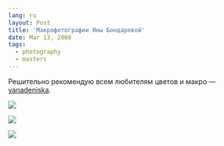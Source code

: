 ```yaml
---
lang: ru
layout: Post
title: 'Макрофотографии Яны Бондаревой'
date: Mar 13, 2008
tags:
  - photography
  - masters
---
```


Решительно рекомендую всем любителям цветов и макро — [yanadeniska](http://yanadeniska.livejournal.com/).

![](/images/blog/15a.jpg)

<!--more-->

![](/images/blog/39a.jpg)

![](/images/blog/41b.jpg)
